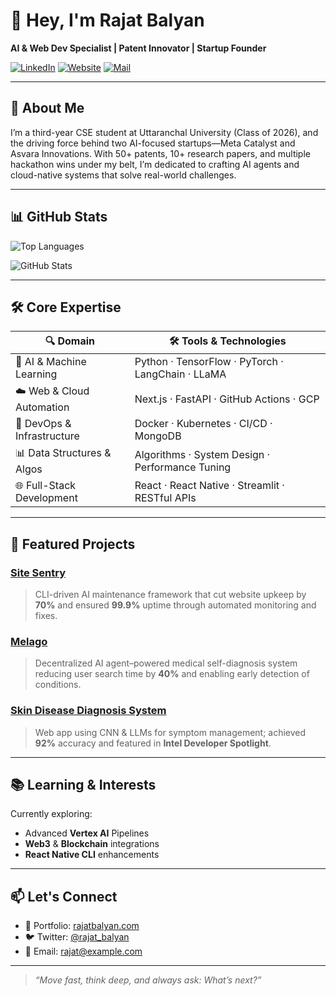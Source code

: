 <!-- Rajat Balyan’s GitHub Profile README -->

# 👋 Hey, I'm Rajat Balyan

**AI & Web Dev Specialist | Patent Innovator | Startup Founder**

[![LinkedIn](https://img.shields.io/badge/LinkedIn-rajatbalyan-blue)](https://linkedin.com/in/rajatbalyan) [![Website](https://img.shields.io/badge/Website-rajatbalyan.com-darkgreen)](https://rajatbalyan.com) [![Mail](https://img.shields.io/badge/Email-rajat%40example.com-red)](mailto:rajat@example.com)

---

## 🚀 About Me

I’m a third-year CSE student at Uttaranchal University (Class of 2026), and the driving force behind two AI-focused startups—Meta Catalyst and Asvara Innovations. With 50+ patents, 10+ research papers, and multiple hackathon wins under my belt, I’m dedicated to crafting AI agents and cloud-native systems that solve real-world challenges.

---

## 📊 GitHub Stats

![Top Languages](https://github-readme-stats.vercel.app/api/top-langs/?username=rajatbalyan&layout=compact&theme=vision-friendly-dark)

![GitHub Stats](https://github-readme-stats.vercel.app/api?username=rajatbalyan&show_icons=true&theme=vision-friendly-dark)

---

## 🛠️ Core Expertise

| 🔍 Domain                      | 🛠️ Tools & Technologies                             |
|--------------------------------|-----------------------------------------------------|
| 🤖 AI & Machine Learning       | Python · TensorFlow · PyTorch · LangChain · LLaMA   |
| ☁️ Web & Cloud Automation      | Next.js · FastAPI · GitHub Actions · GCP           |
| 🔧 DevOps & Infrastructure     | Docker · Kubernetes · CI/CD · MongoDB               |
| 📊 Data Structures & Algos     | Algorithms · System Design · Performance Tuning     |
| 🌐 Full-Stack Development      | React · React Native · Streamlit · RESTful APIs     |

---

## 🎯 Featured Projects

### [Site Sentry](https://github.com/rajatbalyan/site-sentry)
> CLI-driven AI maintenance framework that cut website upkeep by **70%** and ensured **99.9%** uptime through automated monitoring and fixes.

### [Melago](https://github.com/rajatbalyan/melago)
> Decentralized AI agent–powered medical self-diagnosis system reducing user search time by **40%** and enabling early detection of conditions.

### [Skin Disease Diagnosis System](https://github.com/rajatbalyan/skin-diagnosis)
> Web app using CNN & LLMs for symptom management; achieved **92%** accuracy and featured in **Intel Developer Spotlight**.

---

## 📚 Learning & Interests

Currently exploring:

- Advanced **Vertex AI** Pipelines
- **Web3** & **Blockchain** integrations
- **React Native CLI** enhancements

---

## 📫 Let's Connect

- 🔗 Portfolio: [rajatbalyan.com](https://rajatbalyan.com)
- 🐦 Twitter: [@rajat_balyan](https://twitter.com/rajat_balyan)
- 📩 Email: rajat@example.com

---

> _“Move fast, think deep, and always ask: What’s next?”_
